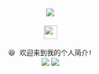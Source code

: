 
<h1 align="center"> <a href="https://github.com/CookingWine"> <img src="https://readme-typing-svg.herokuapp.com/?center=true&size=27&lines=独立天地间，清风洒兰雪"> </a> </h1>
<p align="center">
  <img src="https://user-images.githubusercontent.com/5679180/79618120-0daffb80-80be-11ea-819e-d2b0fa904d07.gif" width="27px">
  <br><br />
  <samp>
    😆 欢迎来到我的个人简介!
    <br />
  </samp>
<a>
<img align="center" src="https://github-readme-stats.vercel.app/api?username=CookingWine&hide_title=true&hide_border=true&show_icons=trueline_height=21&text_color=000&icon_color=000&bg_color=0,ea6161,ffc64d,fffc4d,52fa5a"/> </a> 
<a> <img align="center" src="https://github-readme-stats.vercel.app/api/top-langs/?username=CookingWine&layout=compact&theme=dark&hide_border=true" /> </a>
</p>
<br />
